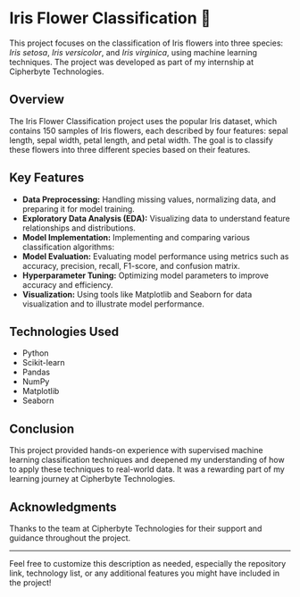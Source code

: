 # Iris Flower Classification 🌸

This project focuses on the classification of Iris flowers into three species: *Iris setosa*, *Iris versicolor*, and *Iris virginica*, using machine learning techniques. The project was developed as part of my internship at Cipherbyte Technologies.

## Overview

The Iris Flower Classification project uses the popular Iris dataset, which contains 150 samples of Iris flowers, each described by four features: sepal length, sepal width, petal length, and petal width. The goal is to classify these flowers into three different species based on their features.

## Key Features

- **Data Preprocessing:** Handling missing values, normalizing data, and preparing it for model training.
- **Exploratory Data Analysis (EDA):** Visualizing data to understand feature relationships and distributions.
- **Model Implementation:** Implementing and comparing various classification algorithms:
- **Model Evaluation:** Evaluating model performance using metrics such as accuracy, precision, recall, F1-score, and confusion matrix.
- **Hyperparameter Tuning:** Optimizing model parameters to improve accuracy and efficiency.
- **Visualization:** Using tools like Matplotlib and Seaborn for data visualization and to illustrate model performance.

## Technologies Used

- Python
- Scikit-learn
- Pandas
- NumPy
- Matplotlib
- Seaborn
  
## Conclusion

This project provided hands-on experience with supervised machine learning classification techniques and deepened my understanding of how to apply these techniques to real-world data. It was a rewarding part of my learning journey at Cipherbyte Technologies.

## Acknowledgments

Thanks to the team at Cipherbyte Technologies for their support and guidance throughout the project.

---

Feel free to customize this description as needed, especially the repository link, technology list, or any additional features you might have included in the project!
